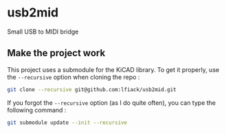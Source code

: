 # usb2mid
Small USB to MIDI bridge

## Make the project work
This project uses a submodule for the KiCAD library. To get it properly, use the `--recursive` option when cloning the repo :

```bash
git clone --recursive git@github.com:lfiack/usb2mid.git
```

If you forgot the `--recursive` option (as I do quite often), you can type the following command :

```bash
git submodule update --init --recursive
```
